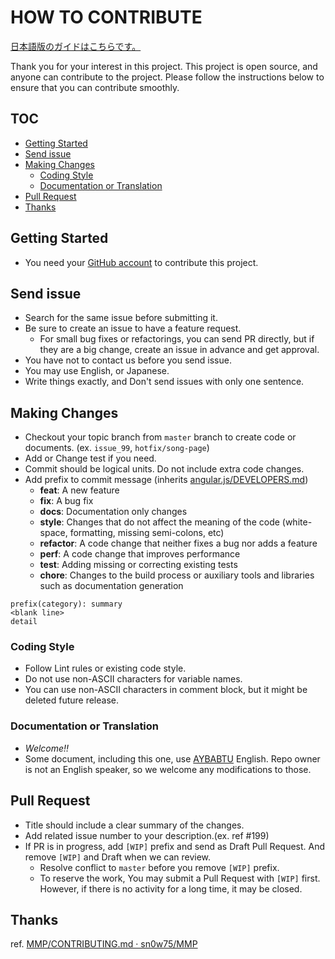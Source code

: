 # HOW TO CONTRIBUTE

[日本語版のガイドはこちらです。](CONTRIBUTING-ja.md)

Thank you for your interest in this project. This project is open source, and anyone can contribute to the project. Please follow the instructions below to ensure that you can contribute smoothly.

## TOC

- [Getting Started](#getting-started)
- [Send issue](#send-issue)
- [Making Changes](#making-changes)
  - [Coding Style](#coding-style)
  - [Documentation or Translation](#documentation-or-translation)
- [Pull Request](#pull-request)
- [Thanks](#thanks)

## Getting Started

- You need your [GitHub account](https://github.com/signup/free) to contribute this project.

## Send issue

- Search for the same issue before submitting it.
- Be sure to create an issue to have a feature request.
  - For small bug fixes or refactorings, you can send PR directly, but if they are a big change, create an issue in advance and get approval.
- You have not to contact us before you send issue.
- You may use English, or Japanese.
- Write things exactly, and Don't send issues with only one sentence.

## Making Changes

- Checkout your topic branch from `master` branch to create code or documents. (ex. `issue_99`, `hotfix/song-page`)
- Add or Change test if you need.
- Commit should be logical units. Do not include extra code changes.
- Add prefix to commit message (inherits [angular.js/DEVELOPERS.md](https://github.com/angular/angular.js/blob/master/DEVELOPERS.md#type))
  - **feat**: A new feature
  - **fix**: A bug fix
  - **docs**: Documentation only changes
  - **style**: Changes that do not affect the meaning of the code (white-space, formatting, missing semi-colons, etc)
  - **refactor**: A code change that neither fixes a bug nor adds a feature
  - **perf**: A code change that improves performance
  - **test**: Adding missing or correcting existing tests
  - **chore**: Changes to the build process or auxiliary tools and libraries such as documentation generation

```text
prefix(category): summary
<blank line>
detail
```

### Coding Style

- Follow Lint rules or existing code style.
- Do not use non-ASCII characters for variable names.
- You can use non-ASCII characters in comment block, but it might be deleted future release.

### Documentation or Translation

- *Welcome!!*
- Some document, including this one, use [AYBABTU](https://en.wikipedia.org/wiki/All_your_base_are_belong_to_us) English.
  Repo owner is not an English speaker, so we welcome any modifications to those.

## Pull Request

- Title should include a clear summary of the changes.
- Add related issue number to your description.(ex. ref #199)
- If PR is in progress, add `[WIP]` prefix and send as Draft Pull Request. And remove `[WIP]` and Draft when we can review.
  - Resolve conflict to `master` before you remove `[WIP]` prefix.
  - To reserve the work, You may submit a Pull Request with `[WIP]` first. However, if there is no activity for a long time, it may be closed.

## Thanks

ref. [MMP/CONTRIBUTING.md · sn0w75/MMP](https://github.com/sn0w75/MMP/blob/master/CONTRIBUTING.md)
